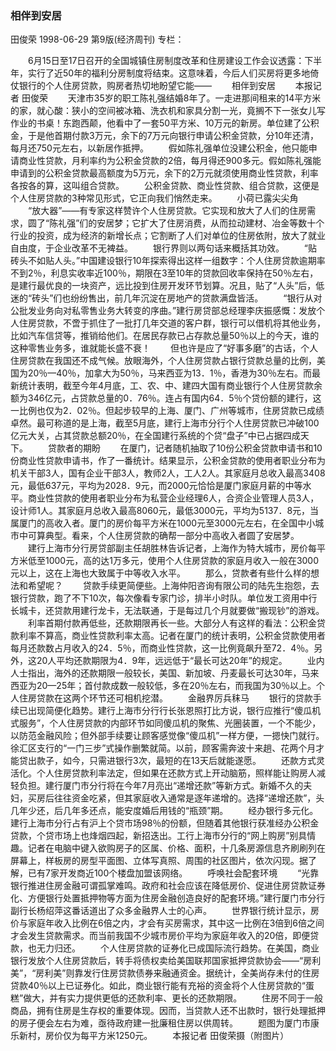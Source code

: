 ### 相伴到安居
田俊荣
1998-06-29
第9版(经济周刊)
专栏：

　　6月15日至17日召开的全国城镇住房制度改革和住房建设工作会议透露：下半年，实行了近50年的福利分房制度将结束。这意味着，今后人们买房将更多地倚仗银行的个人住房贷款，购房者热切地盼望它能——
　　相伴到安居
　　本报记者  田俊荣
　　天津市35岁的职工陈礼强结婚8年了。一走进那间租来的14平方米的家，就心酸：狭小的空间被冰箱、洗衣机和家具分割一光，竟搁不下一张女儿写作业的书桌！东跑西颠，他看中了一套50平方米、10万元的新房。单位建了公积金，于是他首期付款3万元，余下的7万元向银行申请公积金贷款，分10年还清，每月还750元左右，以新居作抵押。
　　假如陈礼强单位没建公积金，他只能申请商业性贷款，月利率约为公积金贷款的2倍，每月得还900多元。假如陈礼强能申请到的公积金贷款最高额度为5万元，余下的2万元就须使用商业性贷款，利率各按各的算，这叫组合贷款。
　　公积金贷款、商业性贷款、组合贷款，这便是个人住房贷款的3种常见形式，它正向我们悄然走来。
　　小荷已露尖尖角
　　“放大器”——有专家这样赞许个人住房贷款。它实现和放大了人们的住房需求，圆了“陈礼强”们的安居梦；它扩大了住房消费，从而拉动建材、冶金等数十个行业的投资，成为经济的新增长点；它割断了人们对单位的住房依附，放大了就业自由度，于企业改革不无裨益。
　　银行界则以两句话来概括其功效。
　　“贴砖头不如贴人头。”中国建设银行10年探索得出这样一组数字：个人住房贷款逾期率不到2％，利息实收率近100％，期限在3至10年的贷款回收率保持在50％左右，是建行最优良的一块资产，远比投到住房开发环节划算。况且，贴了“人头”后，低迷的“砖头”们也纷纷售出，前几年沉淀在房地产的贷款满盘皆活。
　　“银行从对公批发业务向对私零售业务大转变的序曲。”建行房贷部总经理李庆振感慨：发放个人住房贷款，不啻于抓住了一批打几年交道的客户群，银行可以借机将其他业务，比如汽车信贷等，推销给他们。在居民存款已占存款总量50％以上的今天，谁的这种零售业务多，谁就能长盛不衰！
　　但也许是应了“好事多磨”的古话，个人住房贷款在我国还不成气候。放眼海外，个人住房贷款占银行贷款总量的比例，美国为20％—40％，加拿大为50％，马来西亚为13．1％，香港为30％左右。而最新统计表明，截至今年4月底，工、农、中、建四大国有商业银行个人住房贷款余额为346亿元，占贷款总量的0．76％。连占有国内64．5％个贷份额的建行，这一比例也仅为2．02％。但起步较早的上海、厦门、广州等城市，住房贷款已成绩卓然。最可称道的是上海，截至5月底，建行上海市分行个人住房贷款已冲破100亿元大关，占其贷款总额20％，在全国建行系统的个贷“盘子”中已占据四成天下。
　　贷款者的期盼
　　在厦门，记者随机抽取了10份公积金贷款申请书和10份商业性贷款申请书，作了一番统计。结果显示，公积金贷款的使用者职业分布为机关干部3人，国有企业干部3人，教师2人，工人2人。其家庭月总收入最高3408元，最低637元，平均为2028．9元，而2000元恰恰是厦门家庭月薪的中等水平。商业性贷款的使用者职业分布为私营企业经理6人，合资企业管理人员3人，设计师1人。其家庭月总收入最高8060元，最低3000元，平均为5137．8元，当属厦门的高收入者。厦门的房价每平方米在1000元至3000元左右，在全国中小城市中可算典型。看来，个人住房贷款的确帮一部分中高收入者圆了安居梦。
　　建行上海市分行房贷部副主任胡胜林告诉记者，上海作为特大城市，房价每平方米低至1000元，高的达1万多元，使用个人住房贷款的家庭月收入一般在3000元以上，这在上海也大致属于中等收入水平。
　　那么，贷款者有些什么样的想法和希望呢？
　　贷款手续更简便些。上海仲阳咨询有限公司的陆先生抱怨，去银行贷款，跑了不下10次，每次像看专家门诊，排半小时队。单位发工资用中行长城卡，还贷款用建行龙卡，无法联通，于是每过几个月就要做“搬现钞”的游戏。
　　利率首期付款再低些，还款期限再长一些。大部分人有这样的看法：公积金贷款利率不算高，商业性贷款利率太高。记者在厦门的统计表明，公积金贷款使用者每月还款数占月收入的24．5％，而商业性贷款，这一比例竟飙升至72．4％。另外，这20人平均还款期限为4．9年，远远低于“最长可达20年”的规定。
　　业内人士指出，海外的还款期限一般较长，美国、新加坡、丹麦最长可达30年，马来西亚为20—25年；首付款成数一般较低，多在20％左右，而我国为30％以上。个人住房贷款在这两个环节还可相机挖潜。
　　金融界厉兵秣马
　　银行的贷款手续已出现简便化趋势。建行上海市分行行长张恩照打比方说，银行应推行“傻瓜机式服务”，个人住房贷款的内部环节如同傻瓜机的聚焦、光圈装置，一个不能少，以防范金融风险；但外部手续要让顾客感觉像“傻瓜机”一样方便，一摁快门就行。徐汇区支行的“一门三步”式操作删繁就简。以前，顾客需奔波十来趟、花两个月才能贷出款子，如今，只需进银行3次，最短的在13天后就能遂愿。
　　还款方式灵活化。个人住房贷款利率法定，但如果在还款方式上开动脑筋，照样能让购房人减轻负担。建行厦门市分行将在今年7月亮出“递增还款”等新方式。新婚不久的夫妇，买房后往往资金吃紧，但其家庭收入通常是逐年递增的。选择“递增还款”，头几年少还，后几年多还点，能安度婚后用钱的“瓶颈”期。
　　经办银行多元化。建行上海市分行占有沪上个贷市场98％的份额，但随着其他银行获准经办公积金贷款，个贷市场上也烽烟四起，新招迭出。工行上海市分行的“网上购房”别具情趣。记者在电脑中键入欲购房子的区属、价格、面积，十几条房源信息齐刷刷列在屏幕上，样板房的房型平面图、立体写真照、周围的社区图片，依次闪现。据了解，已有7家开发商近100个楼盘加盟该网络。
　　呼唤社会配套环境
　　“光靠银行推进住房金融可谓孤掌难鸣。政府和社会应该在降低房价、促进住房贷款证券化、方便银行处置抵押物等方面为住房金融创造良好的配套环境。”建行厦门市分行副行长杨绍萍这番话道出了众多金融界人士的心声。
　　世界银行统计显示，房价与家庭年收入比例在6倍之内，才会有买房需求，其中这一比例在3倍到6倍之间才会发生贷款需求。而当前我国不少城市房价平均为家庭年收入的20倍，即便贷款，也无力归还。
　　个人住房贷款的证券化已成国际流行趋势。在美国，商业银行发放个人住房贷款后，转手将债权卖给美国联邦国家抵押贷款协会——“房利美”，“房利美”则靠发行住房贷款债券来融通资金。据统计，全美尚存未付的住房贷款40％以上已证券化。如此，商业银行能有充裕的资金将个人住房贷款的“蛋糕”做大，并有实力提供更低的还款利率、更长的还款期限。
　　住房不同于一般商品，拥有住房是生存权的重要体现。因而，当贷款人还不出款时，银行处理抵押的房子便会左右为难，亟待政府建一批廉租住房以供周转。
　　题图为厦门市康乐新村，房价仅为每平方米1250元。
　　本报记者  田俊荣摄（附图片）

